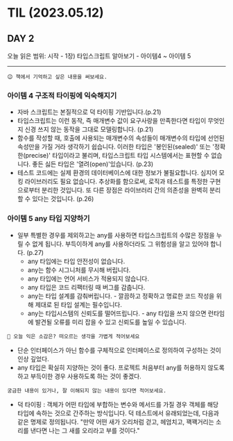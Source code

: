 # TIL (2023.05.12)

## DAY 2

오늘 읽은 범위: 시작 - 1장) 타입스크립트 알아보기 - 아이템4 ~ 아이템 5

---

```
😉 책에서 기억하고 싶은 내용을 써보세요.
```

### 아이템 4 구조적 타이핑에 익숙해지기

- 자바 스크립트는 본질적으로 덕 타이핑 기반입니다.(p.21)
- 타입스크립트는 이런 동작, 즉 매개변수 값이 요구사랑을 만족한다면 타입이 무엇인지 신경 쓰지 않는 동작을 그대로 모델링합니다. (p.21)
- 함수를 작성할 때, 호출에 사용되는 매개변수의 속성들이 매개변수의 타입에 선언된 속성만을 가질 거라 생각하기 쉽습니다.
  이러한 타입은 '봉인된(sealed)' 또는 '정확한(precise)' 타입이라고 불리며, 타입스크립트 타입 시스템에서는 표현할 수 없습니다. 좋든 싫든 타입은 '열려(open)'있습니다. (p.23)
- 테스트 코드에는 실제 환경의 데이터베이스에 대한 정보가 불필요합니다. 심지어 모킹 라이브러리도 필요 없습니다. 추상화를 함으로써, 로직과 테스트를 특정한 구현으로부터 분리한 것입니다.
  또 다른 장점은 라이브러리 간의 의존성을 완벽히 분리할 수 있다는 것입니다. (p.26)

### 아이템 5 any 타입 지양하기

- 일부 특별한 경우를 제외하고는 any를 사용하면 타입스크립트의 수많은 장점을 누릴 수 없게 됩니다. 부득이하게 any를 사용하더라도 그 위험성을 알고 있어야 합니다. (p.27)
  - any 타입에는 타입 안전성이 없습니다.
  - any는 함수 시그니처를 무시해 버립니다.
  - any 타입에는 언어 서비스가 적용되지 않습니다.
  - any 타입은 코드 리팩터링 때 버그를 감춥니다.
  - any는 타입 설계를 감춰버립니다. - 깔끔하고 정확하고 명료한 코드 작성을 위해 제대로 된 타입 설계는 필수입니다.
  - any는 타입시스템의 신뢰도를 떨어뜨립니다. - any 타입을 쓰지 않으면 런타임에 발견될 오류를 미리 잡을 수 있고 신뢰도를 높일 수 있습니다.

```
🤔 오늘 익은 소감은? 떠오르는 생각을 가볍게 적어보세요
```

- 단순 인터페이스가 아닌 함수를 구체적으로 인터페이스로 정의하여 구성하는 것이 인상 깊었다.
- any 타입은 확실히 지양하는 것이 좋다. 프로젝트 처음부터 any를 허용하지 않도록 하고 부득이한 경우 사용하도록 하는 것이 좋겠다.

```
궁금한 내용이 있거나, 잘 이해되지 않는 내용이 있다면 적어보세요.
```

- 덕 타이핑 : 객체가 어떤 타입에 부합하는 변수와 메서드를 가질 경우 객체를 해당 타입에 속하는 것으로 간주하는 방식입니다. 덕 테스트에서 유래되었는데, 다음과 같은 명제로 정의됩니다. "만약 어떤 새가 오리처럼 걷고, 헤엄치고, 꽥꽥거리는 소리를 낸다면 나는 그 새를 오리라고 부를 것이다."

